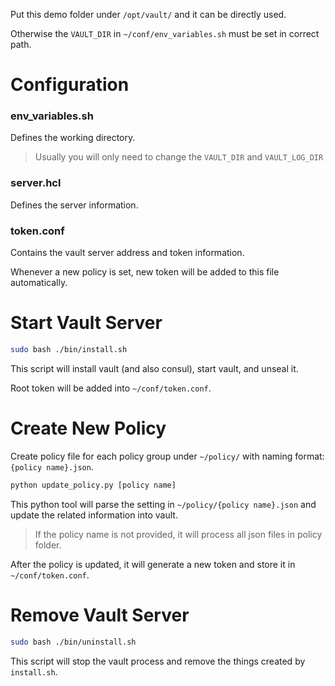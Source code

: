Put this demo folder under `/opt/vault/` and it can be directly used.

Otherwise the `VAULT_DIR` in `~/conf/env_variables.sh` must be set in correct path.

# Configuration

### env_variables.sh

Defines the working directory.

>   Usually you will only need to change the `VAULT_DIR` and `VAULT_LOG_DIR`

### server.hcl

Defines the server information.

### token.conf

Contains the vault server address and token information.

Whenever a new policy is set, new token will be added to this file automatically.

# Start Vault Server

``` bash
sudo bash ./bin/install.sh
```

This script will install vault (and also consul), start vault, and unseal it.

Root token will be added into `~/conf/token.conf`.

# Create New Policy

Create policy file for each policy group under `~/policy/` with naming format: `{policy name}.json`.

``` bash
python update_policy.py [policy name]
```

This python tool will parse the setting in `~/policy/{policy name}.json` and update the related information into vault.

>   If the policy name is not provided, it will process all json files in policy folder.

After the policy is updated, it will generate a new token and store it in `~/conf/token.conf`.

# Remove Vault Server

``` bash
sudo bash ./bin/uninstall.sh
```

This script will stop the vault process and remove the things created by `install.sh`.